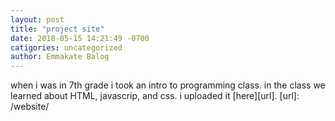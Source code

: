 ```yaml
---
layout: post
title: "project site"
date: 2018-05-15 14:21:49 -0700
catigories: uncategorized
author: Emmakate Balog
---
```


when i was in 7th grade i took an intro to programming class. in the class we learned about HTML, javascrip, and css. i uploaded it [here][url].
[url]: /website/
